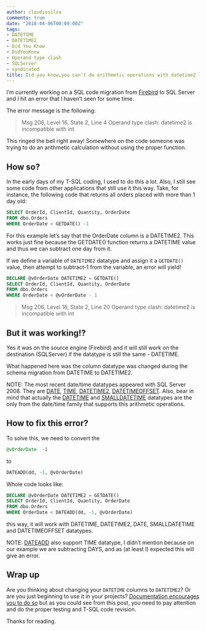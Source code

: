```yaml
---
author: claudiosilva
comments: true
date: "2018-04-06T00:00:00Z"
tags:
- DATETIME
- DATETIME2
- Did You Know
- DidYouKnow
- Operand type clash
- SQLServer
- syndicated
title: Did you know…you can’t do arithmetic operations with datetime2 like with datetime?
---
```

I’m currently working on a SQL code migration from [Firebird](https://firebirdsql.org/) to SQL Server and I hit an error that I haven’t seen for some time.

The error message is the following:

> Msg 206, Level 16, State 2, Line 4
Operand type clash: datetime2 is incompatible with int

This ringed the bell right away! Somewhere on the code someone was trying to do an arithmetic calculation without using the proper function.

## How so?

In the early days of my T-SQL coding, I used to do this a lot. Also, I still see some code from other applications that still use it this way. Take, for instance, the following code that returns all orders placed with more than 1 day old:

``` sql
SELECT OrderId, ClientId, Quantity, OrderDate
FROM dbo.Orders
WHERE OrderDate < GETDATE() -1
```

For this example let’s say that the OrderDate column is a DATETIME2. This works just fine because the GETDATE() function returns a DATETIME value and thus we can subtract one day from it.

If we define a variable of `DATETIME2` datatype and assign it a `GETDATE()` value, then attempt to subtract-1 from the variable, an error will yield!

``` sql
DECLARE @vOrderDate DATETIME2 = GETDATE()
SELECT OrderId, ClientId, Quantity, OrderDate
FROM dbo.Orders
WHERE OrderDate < @vOrderDate - 1
```

> Msg 206, Level 16, State 2, Line 20
Operand type clash: datetime2 is incompatible with int

## But it was working!?

Yes it was on the source engine (Firebird) and it will still work on the destination (SQLServer) if the datatype is still the same - DATETIME.

What happened here was the column datatype was changed during the schema migration from DATETIME to DATETIME2.

NOTE: The most recent date/time datatypes appeared with SQL Server 2008. They are [DATE](https://docs.microsoft.com/en-us/sql/t-sql/data-types/date-transact-sql), [TIME](https://docs.microsoft.com/en-us/sql/t-sql/data-types/time-transact-sql), [DATETIME2](https://docs.microsoft.com/en-us/sql/t-sql/data-types/datetime2-transact-sql), [DATETIMEOFFSET](https://docs.microsoft.com/en-us/sql/t-sql/data-types/datetimeoffset-transact-sql).
Also, bear in mind that actually the [DATETIME](https://docs.microsoft.com/en-us/sql/t-sql/data-types/datetime-transact-sql) and [SMALLDATETIME](https://docs.microsoft.com/en-us/sql/t-sql/data-types/smalldatetime-transact-sql) datatypes are the only from the date/time family that supports this arithmetic operations.

## How to fix this error?

To solve this, we need to convert the

``` sql
@vOrderDate  -1
```

to

``` sql
DATEADD(dd, -1, @vOrderDate)
```

Whole code looks like:

``` sql
DECLARE @vOrderDate DATETIME2 = GETDATE()
SELECT OrderId, ClientId, Quantity, OrderDate
FROM dbo.Orders
WHERE OrderDate < DATEADD(dd, -1, @vOrderDate)
```

this way, it will work with DATETIME, DATETIME2, DATE, SMALLDATETIME and DATETIMEOFFSET datatypes.

NOTE: [DATEADD](https://docs.microsoft.com/en-us/sql/t-sql/functions/dateadd-transact-sql) also support TIME datatype, I didn’t mention because on our example we are subtracting DAYS, and as (at least I) expected this will give an error.

## Wrap up

Are you thinking about changing your `DATETIME` columns to `DATETIME2`? Or are you just beginning to use it in your projects?
[Documentation encourages you to do so](https://docs.microsoft.com/en-us/sql/t-sql/data-types/datetime-transact-sql) but as you could see from this post, you need to pay attention and do the proper testing and T-SQL code revision.

Thanks for reading.

